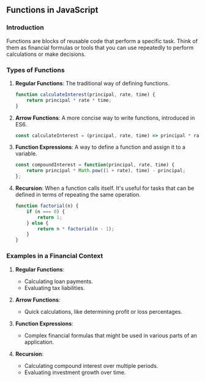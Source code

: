 ## Functions in JavaScript

### Introduction

Functions are blocks of reusable code that perform a specific task. Think of them as financial formulas or tools that you can use repeatedly to perform calculations or make decisions.

### Types of Functions
1. **Regular Functions**: The traditional way of defining functions.
   ```javascript
   function calculateInterest(principal, rate, time) {
       return principal * rate * time;
   }
   

2. **Arrow Functions**: A more concise way to write functions, introduced in ES6.
   ```javascript
   const calculateInterest = (principal, rate, time) => principal * rate * time;
   ```

3. **Function Expressions**: A way to define a function and assign it to a variable.
   ```javascript
   const compoundInterest = function(principal, rate, time) {
       return principal * Math.pow((1 + rate), time) - principal;
   };
   ```

4. **Recursion**: When a function calls itself. It's useful for tasks that can be defined in terms of repeating the same operation.
   ```javascript
   function factorial(n) {
       if (n === 0) {
           return 1;
       } else {
           return n * factorial(n - 1);
       }
   }
   ```

### Examples in a Financial Context

1. **Regular Functions**: 
   - Calculating loan payments.
   - Evaluating tax liabilities.

2. **Arrow Functions**: 
   - Quick calculations, like determining profit or loss percentages.

3. **Function Expressions**: 
   - Complex financial formulas that might be used in various parts of an application.

4. **Recursion**: 
   - Calculating compound interest over multiple periods.
   - Evaluating investment growth over time.




